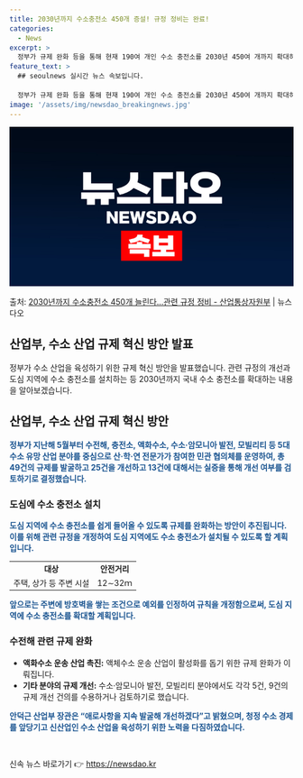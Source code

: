 ```yaml
---
title: 2030년까지 수소충전소 450개 증설! 규정 정비는 완료!
categories:
  - News
excerpt: >
  정부가 규제 완화 등을 통해 현재 190여 개인 수소 충전소를 2030년 450여 개까지 확대하기로 했다. …
feature_text: >
  ## seoulnews 실시간 뉴스 속보입니다.

  정부가 규제 완화 등을 통해 현재 190여 개인 수소 충전소를 2030년 450여 개까지 확대하기로 했다. …
image: '/assets/img/newsdao_breakingnews.jpg'
---
```


![뉴스다오 속보](/assets/img/newsdao_breakingnews.jpg)

<p>출처: <a href="https://newsdao.kr/3100" rel="dofollow">2030년까지 수소충전소 450개 늘린다…관련 규정 정비 - 산업통상자원부</a> | 뉴스다오</p>

<h2>산업부, 수소 산업 규제 혁신 방안 발표</h2>

<p data-ke-size="size16">정부가 수소 산업을 육성하기 위한 규제 혁신 방안을 발표했습니다. 관련 규정의 개선과 도심 지역에 수소 충전소를 설치하는 등 2030년까지 국내 수소 충전소를 확대하는 내용을 알아보겠습니다.</p>

<h2 data-ke-size="size26">산업부, 수소 산업 규제 혁신 방안</h2>

<p><b><span style="color: #1a5490;">정부가 지난해 5월부터 수전해, 충전소, 액화수소, 수소·암모니아 발전, 모빌리티 등 5대 수소 유망 산업 분야를 중심으로 산·학·연 전문가가 참여한 민관 협의체를 운영하여, 총 49건의 규제를 발굴하고 25건을 개선하고 13건에 대해서는 실증을 통해 개선 여부를 검토하기로 결정했습니다.</span></b></p>

<h3>도심에 수소 충전소 설치</h3>

<p><b><span style="color: #1a5490;">도심 지역에 수소 충전소를 쉽게 들어올 수 있도록 규제를 완화하는 방안이 추진됩니다. 이를 위해 관련 규정을 개정하여 도심 지역에도 수소 충전소가 설치될 수 있도록 할 계획입니다.</span></b></p>

<table>
	<tr>
		<td style="text-align: center; height: 17px;"><b>대상</b></td>
		<td style="text-align: center; height: 17px;"><b>안전거리</b></td>
	</tr>
	<tr>
		<td style="text-align: center; height: 17px;">주택, 상가 등 주변 시설</td>
		<td style="text-align: center; height: 17px;">12∼32ｍ</td>
	</tr>
</table>

<p><b><span style="color: #1a5490;">앞으로는 주변에 방호벽을 쌓는 조건으로 예외를 인정하여 규칙을 개정함으로써, 도심 지역에 수소 충전소를 확대할 계획입니다.</span></b></p>

<h3>수전해 관련 규제 완화</h3>

<ul>
	<li><b>액화수소 운송 산업 촉진:</b> 액체수소 운송 산업이 활성화를 돕기 위한 규제 완화가 이뤄집니다.</li>
	<li><b>기타 분야의 규제 개선:</b> 수소·암모니아 발전, 모빌리티 분야에서도 각각 5건, 9건의 규제 개선 건의를 수용하거나 검토하기로 했습니다.</li>
</ul>

<p><b><span style="color: #1a5490;">안덕근 산업부 장관은 “애로사항을 지속 발굴해 개선하겠다”고 밝혔으며, 청정 수소 경제를 앞당기고 신산업인 수소 산업을 육성하기 위한 노력을 다짐하였습니다.</span></b></p>

<p data-ke-size="size16">&nbsp;</p> 

신속 뉴스 바로가기 👉 <a href="https://newsdao.kr" rel="dofollow">https://newsdao.kr</a>


